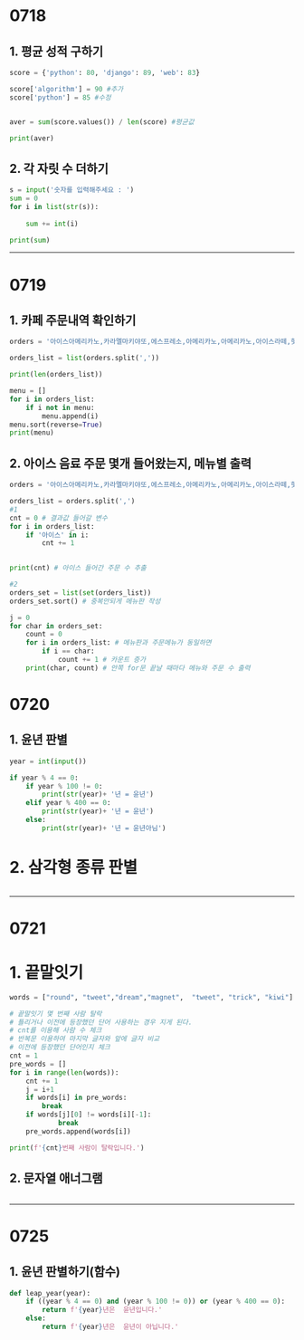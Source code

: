 # 0718

## 1. 평균 성적 구하기

```python
score = {'python': 80, 'django': 89, 'web': 83}

score['algorithm'] = 90 #추가
score['python'] = 85 #수정


aver = sum(score.values()) / len(score) #평균값

print(aver)
```

## 2. 각 자릿 수 더하기

```python
s = input('숫자를 입력해주세요 : ')
sum = 0
for i in list(str(s)):
    
    sum += int(i)

print(sum)

```

--- 

# 0719

## 1.  카페 주문내역 확인하기

```python
orders = '아이스아메리카노,카라멜마키야또,에스프레소,아메리카노,아메리카노,아이스라떼,핫초코,아이스아메리카노,아메리카노,아이스카라멜마키야또,아이스라떼,라떼마키야또,카푸치노,라떼마키야또'

orders_list = list(orders.split(','))

print(len(orders_list))

menu = []
for i in orders_list:
    if i not in menu:
        menu.append(i)
menu.sort(reverse=True)  
print(menu)
```

## 2. 아이스 음료 주문 몇개 들어왔는지, 메뉴별 출력

```python
orders = '아이스아메리카노,카라멜마키야또,에스프레소,아메리카노,아메리카노,아이스라떼,핫초코,아이스아메리카노,아메리카노,아이스카라멜마키야또,아이스라떼,라떼마키야또,카푸치노,라떼마키야또'

orders_list = orders.split(',')
#1
cnt = 0 # 결과값 들어갈 변수
for i in orders_list:
    if '아이스' in i: 
        cnt += 1
    

print(cnt) # 아이스 들어간 주문 수 추출

#2
orders_set = list(set(orders_list))
orders_set.sort() # 중복안되게 메뉴판 작성

j = 0
for char in orders_set:
    count = 0
    for i in orders_list: # 메뉴판과 주문메뉴가 동일하면
        if i == char:
            count += 1 # 카운트 증가
    print(char, count) # 안쪽 for문 끝날 때마다 메뉴와 주문 수 출력
```

# 0720

## 1. 윤년 판별

```python
year = int(input())

if year % 4 == 0:
    if year % 100 != 0:
        print(str(year)+ '년 = 윤년')
    elif year % 400 == 0:
        print(str(year)+ '년 = 윤년')
    else:
        print(str(year)+ '년 = 윤년아님')
```

# 2. 삼각형 종류 판별

```python

```

---

# 0721

# 1. 끝말잇기

```python
words = ["round", "tweet","dream","magnet",  "tweet", "trick", "kiwi"]

# 끝말잇기 몇 번째 사람 탈락
# 틀리거나 이전에 등장했던 단어 사용하는 경우 지게 된다.
# cnt를 이용해 사람 수 체크
# 반복문 이용하여 마지막 글자와 앞에 글자 비교
# 이전에 등장했던 단어인지 체크
cnt = 1
pre_words = []
for i in range(len(words)):
    cnt += 1
    j = i+1
    if words[i] in pre_words:
        break
    if words[j][0] != words[i][-1]:
            break
    pre_words.append(words[i])

print(f'{cnt}번째 사람이 탈락입니다.')
```



## 2. 문자열 애너그램

```python


```



--- 

# 0725

## 1.  윤년 판별하기(함수)

```python
def leap_year(year):
    if ((year % 4 == 0) and (year % 100 != 0)) or (year % 400 == 0):
        return f'{year}년은  윤년입니다.'
    else:
        return f'{year}년은  윤년이 아닙니다.'

```
